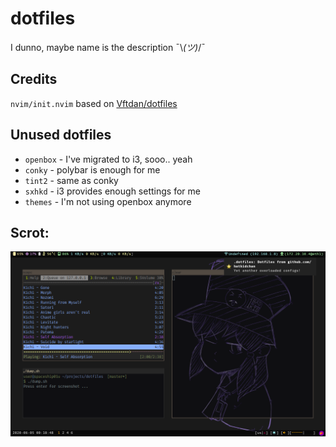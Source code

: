 # dotfiles
I dunno, maybe name is the description ¯\\_(ツ)_/¯

## Credits
`nvim/init.nvim` based on [Vftdan/dotfiles](https://github.com/Vftdan/dotfiles/tree/master/editor/nvim)

## Unused dotfiles
* `openbox` - I've migrated to i3, sooo.. yeah
* `conky` - polybar is enough for me
* `tint2` - same as conky
* `sxhkd` - i3 provides enough settings for me
* `themes` - I'm not using openbox anymore

## Scrot:
<p align="center">
  <img src="scrot.png" alt="scrot">
</p>
